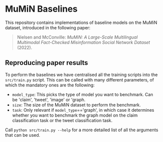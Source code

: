 # MuMiN Baselines

This repository contains implementations of baseline models on the MuMiN
dataset, introduced in the following paper:

> Nielsen and McConville: _MuMiN: A Large-Scale Multilingual Multimodal
> Fact-Checked Misinformation Social Network Dataset_ (2022).


## Reproducing paper results

To perform the baselines we have centralised all the training scripts into the `src/train.py` script. This can be called with many different parameters, of which the mandatory ones are the following:

- `model_type`: This picks the type of model you want to benchmark. Can be 'claim', 'tweet', 'image' or 'graph.
- `size`: The size of the MuMiN dataset to perform the benchmark.
- `task`: Only relevant if `model_type`=='graph', in which case it determines whether you want to benchmark the graph model on the claim classification task or the tweet classification task.

Call `python src/train.py --help` for a more detailed list of all the arguments
that can be used.
